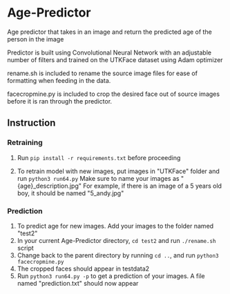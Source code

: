 # Age-Predictor
Age predictor that takes in an image and return the predicted age of the person in the image

Predictor is built using Convolutional Neural Network with an adjustable number of filters and trained on the UTKFace dataset using Adam optimizer

rename.sh is included to rename the source image files for ease of formatting when feeding in the data.

facecropmine.py is included to crop the desired face out of source images before it is ran through the predictor.

## Instruction
### Retraining
1. Run ```pip install -r requirements.txt``` before proceeding

2. To retrain model with new images, put images in "UTKFace" folder and run ```python3 run64.py``` Make sure to name your images as  "{age}_description.jpg"
   For example, if there is an image of a 5 years old boy, it should be named "5_andy.jpg"

### Prediction
1. To predict age for new images. Add your images to the folder named "test2"
2. In your current Age-Predictor directory, ```cd test2``` and run ```./rename.sh``` script
3. Change back to the parent directory by running ```cd ..```, and run ```python3 facecropmine.py```
4. The cropped faces should appear in testdata2
5. Run ```python3 run64.py -p``` to get a prediction of your images. A file named "prediction.txt" should now appear

